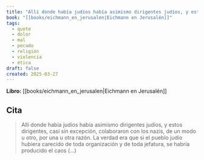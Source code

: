 ```yaml
---
title: "Allí donde había judíos había asimismo dirigentes judíos, y estos dirigentes, ca..."
book: "[[books/eichmann_en_jerusalen|Eichmann en Jerusalén]]"
tags:
  - quote
  - dolor
  - mal
  - pecado
  - religión
  - violencia
  - ética
draft: false
created: 2025-03-27
---
```


**Libro:** [[books/eichmann_en_jerusalen|Eichmann en Jerusalén]]

## Cita
> Allí donde había judíos había asimismo dirigentes judíos, y estos dirigentes, casi sin excepción, colaboraron con los nazis, de un modo u otro, por una u otra razón. La verdad era que si el pueblo judío hubiera carecido de toda organización y de toda jefatura, se habría producido el caos (…)
